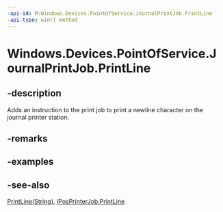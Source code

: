 ```yaml
---
-api-id: M:Windows.Devices.PointOfService.JournalPrintJob.PrintLine
-api-type: winrt method
---
```


<!-- Method syntax
public void PrintLine()
-->

# Windows.Devices.PointOfService.JournalPrintJob.PrintLine

## -description
Adds an instruction to the print job to print a newline character on the journal printer station.

## -remarks

## -examples

## -see-also
[PrintLine(String)](journalprintjob_printline_1360992803.md), [IPosPrinterJob.PrintLine](iposprinterjob_printline_144630531.md)